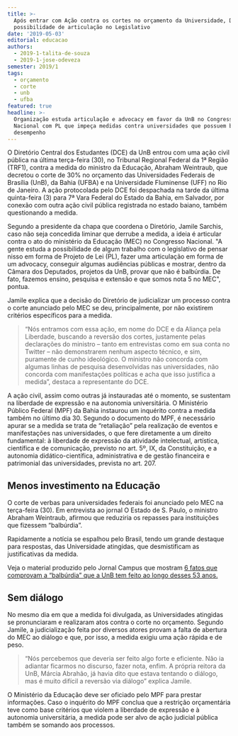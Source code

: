 ```yaml
---
title: >-
  Após entrar com Ação contra os cortes no orçamento da Universidade, DCE estuda
  possibilidade de articulação no Legislativo  
date: '2019-05-03'
editorial: educacao
authors:
  - 2019-1-talita-de-souza
  - 2019-1-jose-odeveza
semester: 2019/1
tags:
  - orçamento
  - corte
  - unb
  - ufba
featured: true
headline: >-
  Organização estuda articulação e advocacy em favor da UnB no Congresso
  Nacional com PL que impeça medidas contra universidades que possuem bom
  desempenho
---
```

O Diretório Central dos Estudantes (DCE) da UnB entrou com uma ação civil pública na última terça-feira (30), no Tribunal Regional Federal da 1ª Região (TRF1), contra a medida do ministro da Educação, Abraham Weintraub, que decretou o corte de 30% no orçamento das Universidades Federais de Brasília (UnB), da Bahia (UFBA) e na Universidade Fluminense (UFF) no Rio de Janeiro. A ação protocolada pelo DCE foi despachada na tarde da última quinta-feira (3) para 7ª Vara Federal do Estado da Bahia, em Salvador, por conexão com outra ação civil pública registrada no estado baiano, também questionando a medida. 

Segundo a presidente da chapa que coordena o Diretório, Jamile Sarchis, caso não seja concedida liminar que derrube a medida, a ideia é articular contra o ato do ministério da Educação (MEC) no Congresso Nacional. "A gente estuda a possibilidade de algum trabalho com o legislativo de pensar nisso em forma de Projeto de Lei (PL), fazer uma articulação em forma de um advocacy, conseguir algumas audiências públicas e mostrar, dentro da Câmara dos Deputados, projetos da UnB, provar que não é balbúrdia. De fato, fazemos ensino, pesquisa e extensão e que somos nota 5 no MEC", pontua. 

Jamile explica que a decisão do Diretório de judicializar um processo contra o corte anunciado pelo MEC se deu, principalmente, por não existirem critérios específicos para a medida.

> “Nós entramos com essa ação, em nome do DCE e da Aliança pela Liberdade, buscando a reversão dos cortes, justamente pelas declarações do ministro – tanto em entrevistas como em sua conta no Twitter – não demonstrarem nenhum aspecto técnico, e sim, puramente de cunho ideológico. O ministro não concorda com algumas linhas de pesquisa desenvolvidas nas universidades, não concorda com manifestações políticas e acha que isso justifica a medida”, destaca a representante do DCE.

A ação civil, assim como outras já instauradas até o momento, se sustentam na liberdade de expressão e na autonomia universitária. O Ministério Público Federal (MPF) da Bahia instaurou um inquérito contra a medida também no último dia 30. Segundo o documento do MPF, é necessário apurar se a medida se trata de “retaliação” pela realização de eventos e manifestações nas universidades, o que fere diretamente a um direito fundamental: à liberdade de expressão da atividade intelectual, artística, científica e de comunicação, previsto no art. 5º, IX, da Constituição, e a autonomia didático-científica, administrativa e de gestão financeira e patrimonial das universidades, prevista no art. 207.

## Menos investimento na Educação

O corte de verbas para universidades federais foi anunciado pelo MEC na terça-feira (30). Em entrevista ao jornal O Estado de S. Paulo, o ministro Abraham Weintraub, afirmou que reduziria os repasses para instituições que fizessem “balbúrdia”.

Rapidamente a notícia se espalhou pelo Brasil, tendo um grande destaque para respostas, das Universidade atingidas, que desmistificam as justificativas da medida.

Veja o material produzido pelo Jornal Campus que mostram [6 fatos que comprovam a “balbúrdia” que a UnB tem feito ao longo desses 53 anos. ](https://twitter.com/i/moments/1123249794326175744)

## Sem diálogo

No mesmo dia em que a medida foi divulgada, as Universidades atingidas se pronunciaram e realizaram atos contra o corte no orçamento. Segundo Jamile, a judicialização feita por diversos atores provam a falta de abertura do MEC ao diálogo e que, por isso, a medida exigiu uma ação rápida e de peso. 

> “Nós percebemos que deveria ser feito algo forte e eficiente. Não ia adiantar ficarmos no discurso, fazer nota, enfim. A própria reitora da UnB, Márcia Abrahão, já havia dito que estava tentando o diálogo, mas é muito difícil a reversão via diálogo” explica Jamile.

O Ministério da Educação deve ser oficiado pelo MPF para prestar informações. Caso o inquérito do MPF conclua que a restrição orçamentária teve como base critérios que violem a liberdade de expressão e à autonomia universitária, a medida pode ser alvo de ação judicial pública também se somando aos processos.
